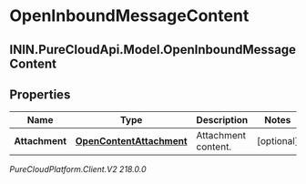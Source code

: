 # OpenInboundMessageContent

## ININ.PureCloudApi.Model.OpenInboundMessageContent

## Properties

|Name | Type | Description | Notes|
|------------ | ------------- | ------------- | -------------|
| **Attachment** | [**OpenContentAttachment**](OpenContentAttachment) | Attachment content. | [optional] |



_PureCloudPlatform.Client.V2 218.0.0_
